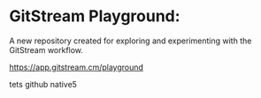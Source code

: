 # GitStream Playground:

A new repository created for exploring and experimenting with the GitStream workflow.

https://app.gitstream.cm/playground

tets github native5